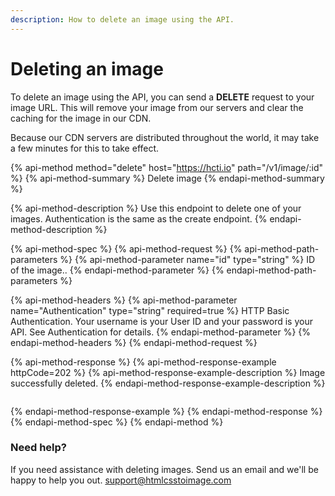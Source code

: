 ```yaml
---
description: How to delete an image using the API.
---
```


# Deleting an image

To delete an image using the API, you can send a **DELETE** request to your image URL. This will remove your image from our servers and clear the caching for the image in our CDN. 

Because our CDN servers are distributed throughout the world, it may take a few minutes for this to take effect.

{% api-method method="delete" host="https://hcti.io" path="/v1/image/:id" %}
{% api-method-summary %}
Delete image
{% endapi-method-summary %}

{% api-method-description %}
Use this endpoint to delete one of your images. Authentication is the same as the create endpoint.
{% endapi-method-description %}

{% api-method-spec %}
{% api-method-request %}
{% api-method-path-parameters %}
{% api-method-parameter name="id" type="string" %}
ID of the image..
{% endapi-method-parameter %}
{% endapi-method-path-parameters %}

{% api-method-headers %}
{% api-method-parameter name="Authentication" type="string" required=true %}
HTTP Basic Authentication. Your username is your User ID and your password is your API. See Authentication for details.
{% endapi-method-parameter %}
{% endapi-method-headers %}
{% endapi-method-request %}

{% api-method-response %}
{% api-method-response-example httpCode=202 %}
{% api-method-response-example-description %}
Image successfully deleted.
{% endapi-method-response-example-description %}

```

```
{% endapi-method-response-example %}
{% endapi-method-response %}
{% endapi-method-spec %}
{% endapi-method %}

### Need help?

If you need assistance with deleting images. Send us an email and we'll be happy to help you out. support@htmlcsstoimage.com

